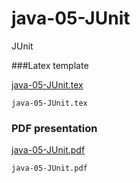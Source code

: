 # java-05-JUnit
JUnit

###Latex template

[java-05-JUnit.tex](https://github.com/fdelgadov/java-05-JUnit/blob/master/latex/java-05-JUnit.tex)
```
java-05-JUnit.tex
```

### PDF presentation
[java-05-JUnit.pdf](https://github.com/fdelgadov/java-05-JUnit/blob/master/latex/java-05-JUnit.pdf)
```
java-05-JUnit.pdf
```
